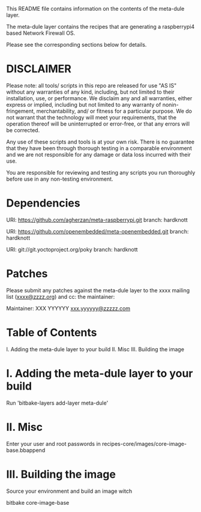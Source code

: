 This README file contains information on the contents of the meta-dule layer.

The meta-dule layer contains the recipes that are generating a raspberrypi4 based 
Network Firewall OS.

Please see the corresponding sections below for details.

DISCLAIMER
==========

Please note: all tools/ scripts in this repo are released for use "AS IS" 
without any warranties of any kind, including, but not limited to their 
installation, use, or performance. We disclaim any and all warranties, either 
express or implied, including but not limited to any warranty of nonin-
fringement, merchantability, and/ or fitness for a particular purpose. We do 
not warrant that the technology will meet your requirements, that the operation
thereof will be uninterrupted or error-free, or that any errors will be 
corrected.

Any use of these scripts and tools is at your own risk. There is no guarantee 
that they have been through thorough testing in a comparable environment and we
are not responsible for any damage or data loss incurred with their use.

You are responsible for reviewing and testing any scripts you run thoroughly 
before use in any non-testing environment.

Dependencies
============

  URI: https://github.com/agherzan/meta-raspberrypi.git
  branch: hardknott

  URI: https://github.com/openembedded/meta-openembedded.git 
  branch: hardknott

  URI: git://git.yoctoproject.org/poky
  branch: hardknott

Patches
=======

Please submit any patches against the meta-dule layer to the xxxx mailing list (xxxx@zzzz.org)
and cc: the maintainer:

Maintainer: XXX YYYYYY <xxx.yyyyyy@zzzzz.com>

Table of Contents
=================

   I. Adding the meta-dule layer to your build
  II. Misc
 III. Building the image


I. Adding the meta-dule layer to your build
=================================================

Run 'bitbake-layers add-layer meta-dule'

II. Misc
========

Enter your user and root passwords in recipes-core/images/core-image-base.bbappend

III. Building the image
=======================

Source your environment and build an image witch

bitbake core-image-base

